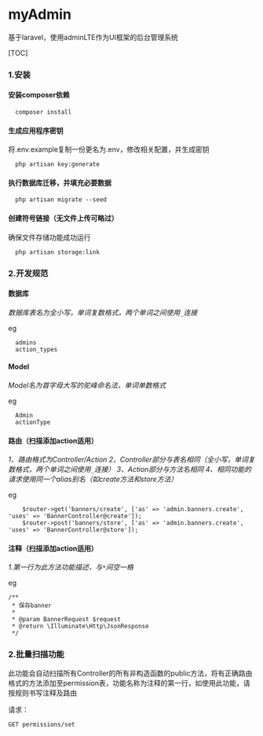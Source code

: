 # myAdmin
基于laravel，使用adminLTE作为UI框架的后台管理系统

[TOC]

### 1.安装

####  **安装composer依赖**
```
  composer install  
```

####  **生成应用程序密钥**

将.env.example复制一份更名为.env，修改相关配置，并生成密钥

```
  php artisan key:generate
```

#### **执行数据库迁移，并填充必要数据**

```
  php artisan migrate --seed
```

####  **创建符号链接（无文件上传可略过）**
  确保文件存储功能成功运行

```
  php artisan storage:link
```

### 2.开发规范

####  **数据库**
   *数据库表名为全小写，单词复数格式，两个单词之间使用`_`连接*

eg
```
  admins
  action_types  
```

####  **Model**
   *Model名为首字母大写的驼峰命名法，单词单数格式*

eg
```
  Admin
  actionType
```

#### **路由（扫描添加action适用）**

 *1、路由格式为Controller/Action*
 *2、Controller部分与表名相同（全小写，单词复数格式，两个单词之间使用`_`连接）*
 *3、Action部分与方法名相同*
 *4、相同功能的请求使用同一个alias别名（如create方法和store方法）*

eg
```
    $router->get('banners/create', ['as' => 'admin.banners.create', 'uses' => 'BannerController@create']);
    $router->post('banners/store', ['as' => 'admin.banners.create', 'uses' => 'BannerController@store']);
```

####  **注释（扫描添加action适用）**
   *1.第一行为此方法功能描述，与`*`间空一格*

 eg
```
/**
 * 保存banner
 *
 * @param BannerRequest $request
 * @return \Illuminate\Http\JsonResponse
 */
```

### 2.批量扫描功能
  此功能会自动扫描所有Controller的所有非构造函数的public方法，将有正确路由格式的方法添加至permission表，功能名称为注释的第一行，如使用此功能，请按规则书写注释及路由

请求：
```
GET permissions/set
```
